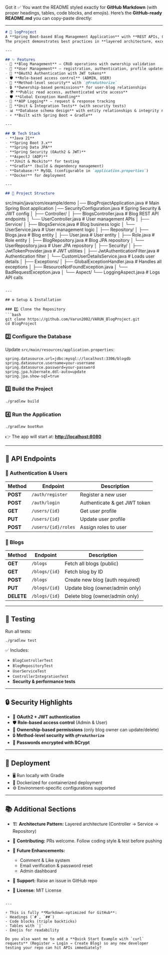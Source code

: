 Got it ✅ You want the README styled exactly for **GitHub Markdown** (with proper headings, tables, code blocks, and emojis). Here’s the **GitHub-ready README.md** you can copy-paste directly:

---

```markdown
# 🚀 logProject  
A **Spring Boot-based Blog Management Application** with **REST APIs, OAuth2 authentication, role-based access control, AOP logging, and global exception handling.**  
The project demonstrates best practices in **layered architecture, exception management, database schema design, and test-driven development.**  

---

## ✨ Features  
- 📖 **Blog Management** – CRUD operations with ownership validation  
- 👤 **User Management** – registration, authentication, profile updates, role assignment  
- 🔐 **OAuth2 Authentication with JWT tokens**  
- 🛡️ **Role-based access control** (ADMIN, USER)  
- 🔏 **Method-level security** with `@PreAuthorize`  
- 🔒 **Ownership-based permissions** for user-blog relationships  
- 🌍 **Public read access, authenticated write access**  
- 🛡️ **Global Exception Handling**  
- 🧩 **AOP Logging** – request & response tracking  
- 🧪 **Unit & Integration Tests** (with security tests)  
- 📊 **Database schema design** with entity relationships & integrity rules  
- ⚡ **Built with Spring Boot + Gradle**  

---

## 🛠️ Tech Stack  
- **Java 21**  
- **Spring Boot 3.x**  
- **Spring Data JPA**  
- **Spring Security (OAuth2 & JWT)**  
- **AspectJ (AOP)**  
- **JUnit & Mockito** for testing  
- **Gradle** (build & dependency management)  
- **Database:** MySQL (configurable in `application.properties`)  
- **Docker** for deployment  

---

## 📂 Project Structure  
```

src/main/java/com/example/demo
│── BlogProjectApplication.java        # Main Spring Boot application
│── SecurityConfiguration.java         # Spring Security & JWT config
│
├── Controller/
│   ├── BlogsController.java            # Blog REST API endpoints
│   └── UserController.java             # User management APIs
│
├── Service/
│   ├── BlogsService.java               # Blog business logic
│   └── UserService.java                # User management logic
│
├── Repository/
│   ├── Blogs.java                      # Blog entity
│   ├── User.java                       # User entity
│   ├── Role.java                       # Role entity
│   ├── BlogRepository.java             # Blog JPA repository
│   └── UserRepository.java             # User JPA repository
│
├── Security/
│   ├── JwtTokenProvider.java           # JWT utilities
│   ├── JwtAuthenticationFilter.java    # Authentication filter
│   └── CustomUserDetailsService.java   # Loads user details
│
├── Exceptions/
│   ├── GlobalExceptionHandler.java     # Handles all exceptions
│   ├── ResourceNotFoundException.java
│   └── BadRequestException.java
│
└── Aspect/
└── LoggingAspect.java              # Logs API calls

````

---

## ⚙️ Setup & Installation  

### 1️⃣ Clone the Repository  
```bash
git clone https://github.com/Varun2002/VARUN_BlogProject.git
cd BlogProject
````

### 2️⃣ Configure the Database

Update `src/main/resources/application.properties`:

```properties
spring.datasource.url=jdbc:mysql://localhost:3306/blogdb
spring.datasource.username=your-username
spring.datasource.password=your-password
spring.jpa.hibernate.ddl-auto=update
spring.jpa.show-sql=true
```

### 3️⃣ Build the Project

```bash
./gradlew build
```

### 4️⃣ Run the Application

```bash
./gradlew bootRun
```

👉 The app will start at: **[http://localhost:8080](http://localhost:8080)**

---

## 🔑 API Endpoints

### 🔐 Authentication & Users

| Method   | Endpoint            | Description                  |
| -------- | ------------------- | ---------------------------- |
| **POST** | `/auth/register`    | Register a new user          |
| **POST** | `/auth/login`       | Authenticate & get JWT token |
| **GET**  | `/users/{id}`       | Get user profile             |
| **PUT**  | `/users/{id}`       | Update user profile          |
| **POST** | `/users/{id}/roles` | Assign roles to user         |

### 📖 Blogs

| Method     | Endpoint      | Description                     |
| ---------- | ------------- | ------------------------------- |
| **GET**    | `/blogs`      | Fetch all blogs (public)        |
| **GET**    | `/blogs/{id}` | Fetch blog by ID                |
| **POST**   | `/blogs`      | Create new blog (auth required) |
| **PUT**    | `/blogs/{id}` | Update blog (owner/admin only)  |
| **DELETE** | `/blogs/{id}` | Delete blog (owner/admin only)  |

---

## 🧪 Testing

Run all tests:

```bash
./gradlew test
```

✅ Includes:

* `BlogControllerTest`
* `BlogRepositoryTest`
* `UserServiceTest`
* `ControllerIntegrationTest`
* **Security & performance tests**

---

## 🔒 Security Highlights

* 🔐 **OAuth2 + JWT authentication**
* 🛡️ **Role-based access control** (Admin & User)
* 🔏 **Ownership-based permissions** (only blog owner can update/delete)
* 🔒 **Method-level security with `@PreAuthorize`**
* 🔑 **Passwords encrypted with BCrypt**

---

## 🚀 Deployment

* 🖥️ Run locally with Gradle
* 🐳 Dockerized for containerized deployment
* ⚙️ Environment-specific configurations supported

---

## 📚 Additional Sections

* 🏗️ **Architecture Pattern:** Layered architecture (Controller → Service → Repository)
* 🤝 **Contributing:** PRs welcome. Follow coding style & test before pushing
* 🌱 **Future Enhancements:**

  * Comment & Like system
  * Email verification & password reset
  * Admin dashboard
* 📩 **Support:** Raise an issue in GitHub repo
* 📜 **License:** MIT License

```

---

⚡ This is fully **Markdown-optimized for GitHub**:  
- Headings (`#`, `##`)  
- Code blocks (triple backticks)  
- Tables with `|`  
- Emojis for readability  

Do you also want me to add a **Quick Start Example with `curl` requests** (Register → Login → Create Blog) so any new developer testing your repo can hit APIs immediately?
```
